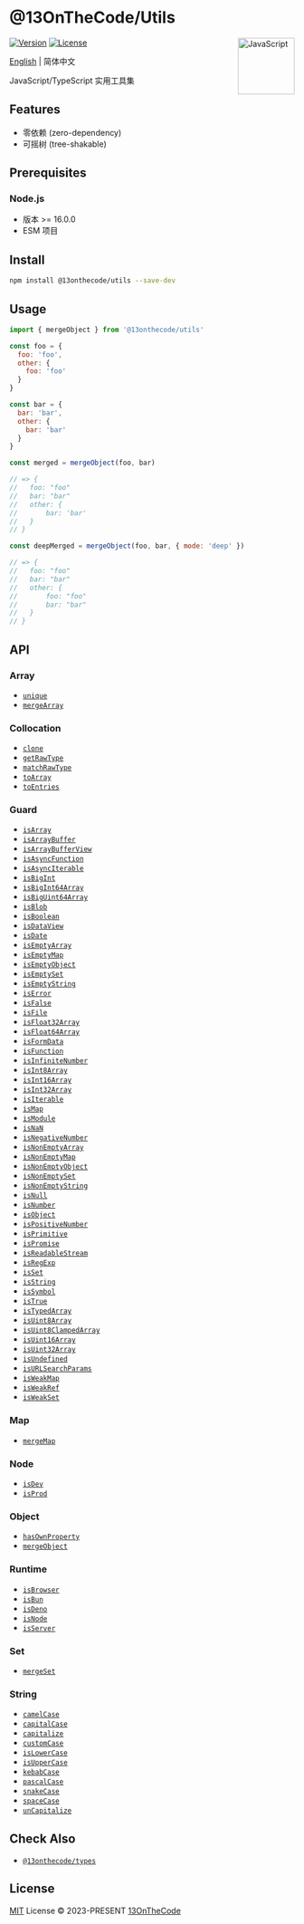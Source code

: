 # @13OnTheCode/Utils

<img src="https://github-production-user-asset-6210df.s3.amazonaws.com/137921275/289103135-37cc1802-66d7-4951-9a15-c9f3a7bebef7.svg" width="100" height="100" align="right" alt="JavaScript" />

[![Version](https://img.shields.io/npm/v/@13onthecode/utils?color=ffd600&label=)](https://www.npmjs.com/package/@13onthecode/utils)
[![License](https://img.shields.io/npm/l/@13onthecode/utils?color=ffd600&label=)](LICENSE.md)

[English](README.md) | 简体中文

JavaScript/TypeScript 实用工具集

## Features

- 零依赖 (zero-dependency)
- 可摇树 (tree-shakable)

## Prerequisites

### Node.js
- 版本 >= 16.0.0
- ESM 项目

## Install

```bash
npm install @13onthecode/utils --save-dev
```

## Usage

```javascript
import { mergeObject } from '@13onthecode/utils'

const foo = {
  foo: 'foo',
  other: {
    foo: 'foo'
  }
}

const bar = {
  bar: 'bar',
  other: {
    bar: 'bar'
  }
}

const merged = mergeObject(foo, bar)

// => {
//   foo: "foo"
//   bar: "bar"
//   other: {
//       bar: 'bar'
//   }
// }

const deepMerged = mergeObject(foo, bar, { mode: 'deep' })

// => {
//   foo: "foo"
//   bar: "bar"
//   other: {
//       foo: "foo"
//       bar: "bar"
//   }
// }
```

## API

### Array

- [`unique`](src/array/unique.ts)
- [`mergeArray`](src/array/mergeArray.ts)

### Collocation

- [`clone`](src/collocation/clone.ts)
- [`getRawType`](src/collocation/getRawType.ts)
- [`matchRawType`](src/collocation/matchRawType.ts)
- [`toArray`](src/collocation/toArray.ts)
- [`toEntries`](src/collocation/toEntries.ts)

### Guard

- [`isArray`](src/guard/isArray.ts)
- [`isArrayBuffer`](src/guard/isArrayBuffer.ts)
- [`isArrayBufferView`](src/guard/isArrayBufferView.ts)
- [`isAsyncFunction`](src/guard/isAsyncFunction.ts)
- [`isAsyncIterable`](src/guard/isAsyncIterable.ts)
- [`isBigInt`](src/guard/isBigInt.ts)
- [`isBigInt64Array`](src/guard/isBigInt64Array.ts)
- [`isBigUint64Array`](src/guard/isBigUint64Array.ts)
- [`isBlob`](src/guard/isBlob.ts)
- [`isBoolean`](src/guard/isBoolean.ts)
- [`isDataView`](src/guard/isDataView.ts)
- [`isDate`](src/guard/isDate.ts)
- [`isEmptyArray`](src/guard/isEmptyArray.ts)
- [`isEmptyMap`](src/guard/isEmptyMap.ts)
- [`isEmptyObject`](src/guard/isEmptyObject.ts)
- [`isEmptySet`](src/guard/isEmptySet.ts)
- [`isEmptyString`](src/guard/isEmptyString.ts)
- [`isError`](src/guard/isError.ts)
- [`isFalse`](src/guard/isFalse.ts)
- [`isFile`](src/guard/isFile.ts)
- [`isFloat32Array`](src/guard/isFloat32Array.ts)
- [`isFloat64Array`](src/guard/isFloat64Array.ts)
- [`isFormData`](src/guard/isFormData.ts)
- [`isFunction`](src/guard/isFunction.ts)
- [`isInfiniteNumber`](src/guard/isInfiniteNumber.ts)
- [`isInt8Array`](src/guard/isInt8Array.ts)
- [`isInt16Array`](src/guard/isInt16Array.ts)
- [`isInt32Array`](src/guard/isInt32Array.ts)
- [`isIterable`](src/guard/isIterable.ts)
- [`isMap`](src/guard/isMap.ts)
- [`isModule`](src/guard/isModule.ts)
- [`isNaN`](src/guard/isNaN.ts)
- [`isNegativeNumber`](src/guard/isNegativeNumber.ts)
- [`isNonEmptyArray`](src/guard/isNonEmptyArray.ts)
- [`isNonEmptyMap`](src/guard/isNonEmptyMap.ts)
- [`isNonEmptyObject`](src/guard/isNonEmptyObject.ts)
- [`isNonEmptySet`](src/guard/isNonEmptySet.ts)
- [`isNonEmptyString`](src/guard/isNonEmptyString.ts)
- [`isNull`](src/guard/isNull.ts)
- [`isNumber`](src/guard/isNumber.ts)
- [`isObject`](src/guard/isObject.ts)
- [`isPositiveNumber`](src/guard/isPositiveNumber.ts)
- [`isPrimitive`](src/guard/isPrimitive.ts)
- [`isPromise`](src/guard/isPromise.ts)
- [`isReadableStream`](src/guard/isReadableStream.ts)
- [`isRegExp`](src/guard/isRegExp.ts)
- [`isSet`](src/guard/isSet.ts)
- [`isString`](src/guard/isString.ts)
- [`isSymbol`](src/guard/isSymbol.ts)
- [`isTrue`](src/guard/isTrue.ts)
- [`isTypedArray`](src/guard/isTypedArray.ts)
- [`isUint8Array`](src/guard/isUint8Array.ts)
- [`isUint8ClampedArray`](src/guard/isUint8ClampedArray.ts)
- [`isUint16Array`](src/guard/isUint16Array.ts)
- [`isUint32Array`](src/guard/isUint32Array.ts)
- [`isUndefined`](src/guard/isUndefined.ts)
- [`isURLSearchParams`](src/guard/isURLSearchParams.ts)
- [`isWeakMap`](src/guard/isWeakMap.ts)
- [`isWeakRef`](src/guard/isWeakRef.ts)
- [`isWeakSet`](src/guard/isWeakSet.ts)

### Map

- [`mergeMap`](src/map/mergeMap.ts)

### Node

- [`isDev`](src/node/isDev.ts)
- [`isProd`](src/node/isProd.ts)

### Object

- [`hasOwnProperty`](src/object/hasOwnProperty.ts)
- [`mergeObject`](src/object/mergeObject.ts)

### Runtime

- [`isBrowser`](src/runtime/isBrowser.ts)
- [`isBun`](src/runtime/isBun.ts)
- [`isDeno`](src/runtime/isDeno.ts)
- [`isNode`](src/runtime/isNode.ts)
- [`isServer`](src/runtime/isServer.ts)

### Set

- [`mergeSet`](src/set/mergeSet.ts)

### String

- [`camelCase`](src/string/camelCase.ts)
- [`capitalCase`](src/string/capitalCase.ts)
- [`capitalize`](src/string/capitalize.ts)
- [`customCase`](src/string/customCase.ts)
- [`isLowerCase`](src/string/isLowerCase.ts)
- [`isUpperCase`](src/string/isUpperCase.ts)
- [`kebabCase`](src/string/kebabCase.ts)
- [`pascalCase`](src/string/pascalCase.ts)
- [`snakeCase`](src/string/snakeCase.ts)
- [`spaceCase`](src/string/spaceCase.ts)
- [`unCapitalize`](src/string/unCapitalize.ts)

## Check Also

- [`@13onthecode/types`](https://github.com/13OnTheCode/types)

## License

[MIT](LICENSE.md) License &copy; 2023-PRESENT [13OnTheCode](https://github.com/13OnTheCode)
